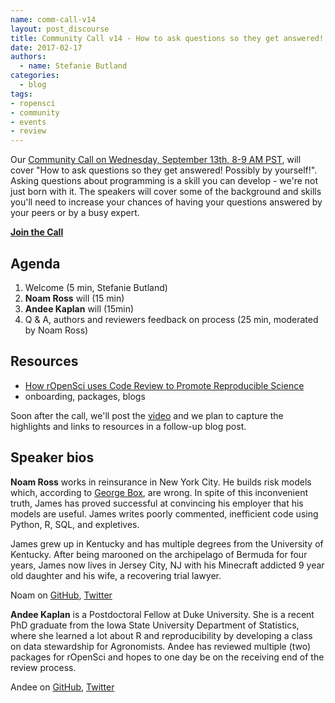 ```yaml
---
name: comm-call-v14
layout: post_discourse
title: Community Call v14 - How to ask questions so they get answered! Possibly by yourself!
date: 2017-02-17
authors:
  - name: Stefanie Butland
categories:
  - blog
tags:
- ropensci
- community
- events
- review
---
```


Our [Community Call on Wednesday, September 13th, 8-9 AM PST](https://github.com/ropensci/commcalls/issues/14), will cover "How to ask questions so they get answered! Possibly by yourself!". Asking questions about programming is a skill you can develop - we're not just born with it. The speakers will cover some of the background and skills you'll need to increase your chances of having your questions answered by your peers or by a busy expert.

**[Join the Call](https://github.com/ropensci/commcalls/issues/14)**

Agenda
-----------------------------------------------------------------
1. Welcome (5 min, Stefanie Butland)
2. **Noam Ross** will  (15 min)
3. **Andee Kaplan** will (15min)
4. Q & A, authors and reviewers feedback on process (25 min, moderated by Noam Ross)

Resources
-----------------------------------------------------------------
- [How rOpenSci uses Code Review to Promote Reproducible Science](https://www.numfocus.org/blog/how-ropensci-uses-code-review-to-promote-reproducible-science/)
- onboarding, packages, blogs


Soon after the call, we'll post the [video](https://vimeo.com/ropensci/videos) and we plan to capture the highlights and links to resources in a follow-up blog post.

Speaker bios
-----------------------------------------------------------------
**Noam Ross** works in reinsurance in New York City. He builds risk models which, according to [George Box](http://www.tandfonline.com/doi/abs/10.1080/01621459.1976.10480949), are wrong. In spite of this inconvenient truth, James has proved successful at convincing his employer that his models are useful. James writes poorly commented, inefficient code using Python, R, SQL, and expletives.

James grew up in Kentucky and has multiple degrees from the University of Kentucky. After being marooned on the archipelago of Bermuda for four years, James now lives in Jersey City, NJ with his Minecraft addicted 9 year old daughter and his wife, a recovering trial lawyer.

Noam on [GitHub](https://github.com/noamross), [Twitter](https://twitter.com/noamross)

**Andee Kaplan** is a Postdoctoral Fellow at Duke University. She is a recent PhD graduate from the Iowa State University Department of Statistics, where she learned a lot about R and reproducibility by developing a class on data stewardship for Agronomists. Andee has reviewed multiple (two) packages for rOpenSci and hopes to one day be on the receiving end of the review process.

Andee on [GitHub](https://github.com/andeek), [Twitter](https://twitter.com/andeekaplan)
